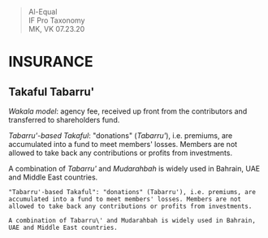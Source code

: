 > Al-Equal  
> IF Pro Taxonomy  
> MK, VK 07.23.20

INSURANCE
=========
Takaful Tabarru\'
----------------

*Wakala model*: agency fee, received up front from the contributors and
transferred to shareholders fund.

*Tabarru\'-based Takaful*: \"donations\" (*Tabarru\'*), i.e. premiums, are
accumulated into a fund to meet members\' losses. Members are not
allowed to take back any contributions or profits from investments.

A combination of *Tabarru\'* and *Mudarahbah* is widely used in Bahrain, UAE
and Middle East countries.

```
"Tabarru'-based Takaful": "donations" (Tabarru'), i.e. premiums, are
accumulated into a fund to meet members' losses. Members are not
allowed to take back any contributions or profits from investments.

A combination of Tabarru\' and Mudarahbah is widely used in Bahrain,
UAE and Middle East countries.
```
